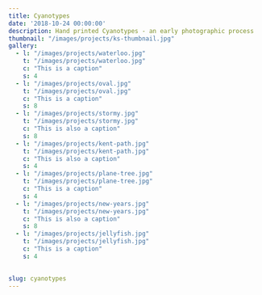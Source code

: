 ```yaml
---
title: Cyanotypes
date: '2018-10-24 00:00:00'
description: Hand printed Cyanotypes - an early photographic process
thumbnail: "/images/projects/ks-thumbnail.jpg"
gallery:
  - l: "/images/projects/waterloo.jpg"
    t: "/images/projects/waterloo.jpg"
    c: "This is a caption"
    s: 4
  - l: "/images/projects/oval.jpg"
    t: "/images/projects/oval.jpg"
    c: "This is a caption"
    s: 8
  - l: "/images/projects/stormy.jpg"
    t: "/images/projects/stormy.jpg"
    c: "This is also a caption"
    s: 8
  - l: "/images/projects/kent-path.jpg"
    t: "/images/projects/kent-path.jpg"
    c: "This is also a caption"
    s: 4
  - l: "/images/projects/plane-tree.jpg"
    t: "/images/projects/plane-tree.jpg"
    c: "This is a caption"
    s: 4
  - l: "/images/projects/new-years.jpg"
    t: "/images/projects/new-years.jpg"
    c: "This is also a caption"
    s: 8
  - l: "/images/projects/jellyfish.jpg"
    t: "/images/projects/jellyfish.jpg"
    c: "This is a caption"
    s: 4

      
slug: cyanotypes
---
```

